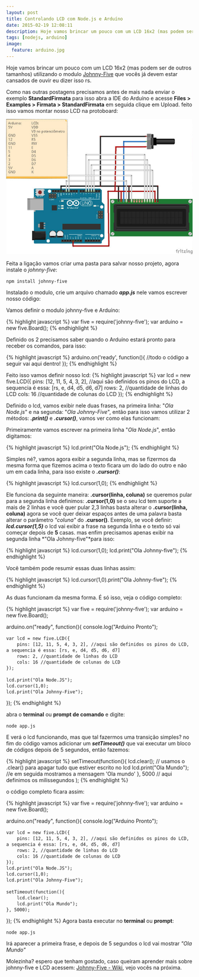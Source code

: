 ```yaml
---
layout: post
title: Controlando LCD com Node.js e Arduíno
date: 2015-02-19 12:08:11
description: Hoje vamos brincar um pouco com um LCD 16x2 (mas podem ser de outros tamanhos) utilizando o modulo Johnny-Five que vocês já devem estar cansados de ouvir eu dizer isso rs
tags: [nodejs, arduino]
image:
  feature: arduino.jpg
---
```

Hoje vamos brincar um pouco com um LCD 16x2 (mas podem ser de outros tamanhos) utilizando o modulo [Johnny-Five](https://github.com/rwaldron/johnny-five/) que vocês já devem estar cansados de ouvir eu dizer isso rs.

Como nas outras postagens precisamos antes de mais nada enviar o exemplo **StandardFirmata** para isso abra a IDE do Arduíno e acesse **Files > Examples > Firmata > StandardFirmata** em seguida clique em Upload. feito isso vamos montar nosso LCD na protoboard:

![Esquema de ligação do LCD ao Arduíno](/images/img-posts/esquema-lcd.jpg)

Feita a ligação vamos criar uma pasta para salvar nosso projeto, agora instale o *johnny-five*:

    npm install johnny-five

Instalado o modulo, crie um arquivo chamado ***app.js*** nele vamos escrever nosso código:

Vamos definir o modulo johnny-five e Arduíno:

{% highlight javascript %}
var five = require('johnny-five');
var arduino = new five.Board();
{% endhighlight %}

Definido os 2 precisamos saber quando o Arduíno estará pronto para receber os comandos, para isso:

{% highlight javascript %}
arduino.on('ready', function(){
	//todo o código a seguir vai aqui dentro!
});
{% endhighlight %}

Feito isso vamos definir nosso lcd:
{% highlight javascript %}
var lcd = new five.LCD({
	pins: [12, 11, 5, 4, 3, 2], //aqui são definidos os pinos do LCD, a sequencia é essa: [rs, e, d4, d5, d6, d7]
	rows: 2, //quantidade de linhas do LCD
	cols: 16 //quantidade de colunas do LCD
});
{% endhighlight %}

Definido o lcd, vamos exibir nele duas frases, na primeira linha:  "*Ola Node.js*" e na segunda: "*Ola Johnny-Five*", então para isso vamos utilizar 2 métodos: ***.print()*** e ***.cursor()***, vamos ver como elas funcionam:

Primeiramente vamos escrever na primeira linha "*Ola Node.js*", então digitamos:

{% highlight javascript %}
lcd.print("Ola Node.js");
{% endhighlight %}

Simples né?, vamos agora exibir a segunda linha, mas se fizermos da mesma forma que fizemos acima o texto ficara um do lado do outro e não um em cada linha, para isso existe o ***.cursor()***:

{% highlight javascript %}
lcd.cursor(1,0);
{% endhighlight %}

Ele funciona da seguinte maneira: **.cursor(linha, coluna)** se queremos pular para a segunda linha definimos: **.cursor(1,0)** se o seu lcd tem suporte a mais de 2 linhas e você quer pular 2,3 linhas basta alterar o **.cursor(linha, coluna)** agora se você quer deixar espaços antes de uma palavra basta alterar o parâmetro *"coluna"* do **.cursor()**.
Exemplo, se você definir: ***lcd.cursor(1,5)*** o lcd vai exibir a frase na segunda linha e o texto só vai começar depois de **5** casas. mas enfim precisamos apenas exibir na segunda linha *"Ola Johnny-five"*para isso:

{% highlight javascript %}
lcd.cursor(1,0);
lcd.print("Ola Johnny-five");
{% endhighlight %}

Você também pode resumir essas duas linhas assim:

{% highlight javascript %}
lcd.cursor(1,0).print("Ola Johnny-five");
{% endhighlight %}

As duas funcionam da mesma forma. É só isso, veja o código completo:

{% highlight javascript %}
var five = require('johnny-five');
var arduino = new five.Board();

arduino.on("ready", function(){
	console.log("Arduino Pronto");

	var lcd = new five.LCD({
		pins: [12, 11, 5, 4, 3, 2], //aqui são definidos os pinos do LCD, a sequencia é essa: [rs, e, d4, d5, d6, d7]
		rows: 2, //quantidade de linhas do LCD
		cols: 16 //quantidade de colunas do LCD
	});

	lcd.print("Ola Node.JS");
	lcd.cursor(1,0);
	lcd.print("Ola Johnny-Five");
});
{% endhighlight %}

abra o **terminal** ou **prompt de comando** e digite:

    node app.js

E verá o lcd funcionando, mas que tal fazermos uma transição simples? no fim do código vamos adicionar um ***setTimeout()*** que vai executar um bloco de códigos depois de 5 segundos, então fazemos:

{% highlight javascript %}
setTimeout(function(){
	lcd.clear(); // usamos o .clear() para apagar tudo que estiver escrito no lcd
	lcd.print("Ola Mundo"); //e em seguida mostramos a mensagem 'Ola mundo'
}, 5000 // aqui definimos os milissegundos
);
{% endhighlight %}

o código completo ficara assim:

{% highlight javascript %}
var five = require('johnny-five');
var arduino = new five.Board();

arduino.on("ready", function(){
	console.log("Arduino Pronto");

	var lcd = new five.LCD({
		pins: [12, 11, 5, 4, 3, 2], //aqui são definidos os pinos do LCD, a sequencia é essa: [rs, e, d4, d5, d6, d7]
		rows: 2, //quantidade de linhas do LCD
		cols: 16 //quantidade de colunas do LCD
	});
	lcd.print("Ola Node.JS");
	lcd.cursor(1,0);
	lcd.print("Ola Johnny-Five");

	setTimeout(function(){
		lcd.clear();
		lcd.print("Ola Mundo");
	}, 5000);
});
{% endhighlight %}
Agora basta executar no **terminal** ou **prompt**:

    node app.js

Irá aparecer a primeira frase, e depois de 5 segundos o lcd vai mostrar *"Ola Mundo"*

Molezinha? espero que tenham gostado, caso queiram aprender mais sobre johnny-five e LCD acessem: [Johnny-Five - Wiki](https://github.com/rwaldron/johnny-five/wiki/LCD), vejo vocês na próxima.
